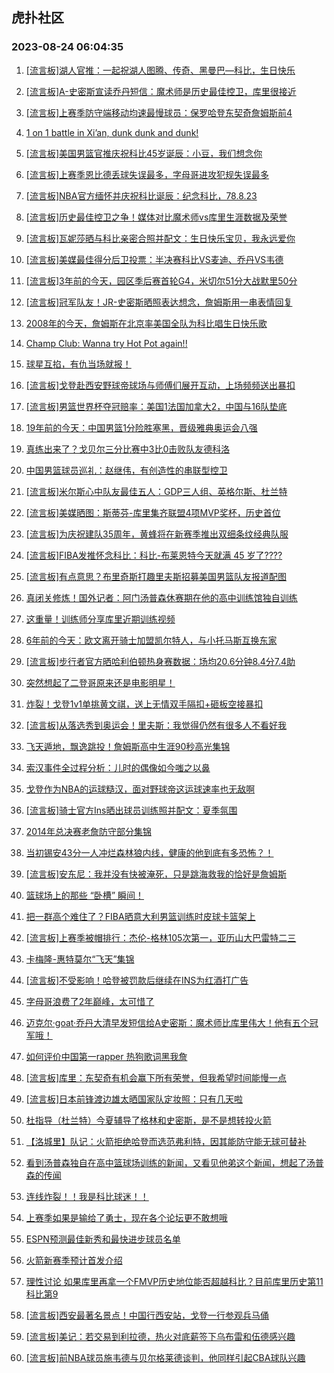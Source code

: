 ## 虎扑社区 
### 2023-08-24 06:04:35

1. [[流言板]湖人官推：一起祝湖人图腾、传奇、黑曼巴—科比，生日快乐](https://bbs.hupu.com/61802174.html)

2. [[流言板]A-史密斯宣读乔丹短信：魔术师是历史最佳控卫，库里很接近](https://bbs.hupu.com/61802376.html)

3. [[流言板]上赛季防守端移动均速最慢球员：保罗哈登东契奇詹姆斯前4](https://bbs.hupu.com/61801678.html)

4. [1 on 1 battle in Xi’an, dunk dunk and dunk!](https://bbs.hupu.com/61801542.html)

5. [[流言板]美国男篮官推庆祝科比45岁诞辰：小豆，我们想念你](https://bbs.hupu.com/61800497.html)

6. [[流言板]上赛季恩比德丢球失误最多，字母哥进攻犯规失误最多](https://bbs.hupu.com/61802027.html)

7. [[流言板]NBA官方缅怀并庆祝科比诞辰：纪念科比，78.8.23](https://bbs.hupu.com/61801048.html)

8. [[流言板]历史最佳控卫之争！媒体对比魔术师vs库里生涯数据及荣誉](https://bbs.hupu.com/61800212.html)

9. [[流言板]瓦妮莎晒与科比亲密合照并配文：生日快乐宝贝，我永远爱你](https://bbs.hupu.com/61802036.html)

10. [[流言板]美媒最佳得分后卫投票：半决赛科比VS麦迪、乔丹VS韦德](https://bbs.hupu.com/61801117.html)

11. [[流言板]3年前的今天，园区季后赛首轮G4，米切尔51分大战默里50分](https://bbs.hupu.com/61802648.html)

12. [[流言板]冠军队友！JR-史密斯晒照表达想念，詹姆斯用一串表情回复](https://bbs.hupu.com/61801284.html)

13. [2008年的今天，詹姆斯在北京率美国全队为科比唱生日快乐歌](https://bbs.hupu.com/61798463.html)

14. [Champ Club: Wanna try Hot Pot again!!](https://bbs.hupu.com/61797623.html)

15. [球星互掐，有仇当场就报！](https://bbs.hupu.com/61797878.html)

16. [[流言板]戈登赴西安野球帝球场与师傅们展开互动，上场频频送出暴扣](https://bbs.hupu.com/61802038.html)

17. [[流言板]男篮世界杯夺冠赔率：美国1法国加拿大2，中国与16队垫底](https://bbs.hupu.com/61797316.html)

18. [19年前的今天：中国男篮1分险胜塞黑，晋级雅典奥运会八强](https://bbs.hupu.com/61796503.html)

19. [真练出来了？戈贝尔三分比赛中3比0击败队友德科洛](https://bbs.hupu.com/61801319.html)

20. [中国男篮球员巡礼：赵继伟，有创造性的串联型控卫](https://bbs.hupu.com/61798051.html)

21. [[流言板]米尔斯心中队友最佳五人：GDP三人组、英格尔斯、杜兰特](https://bbs.hupu.com/61801293.html)

22. [[流言板]美媒晒图：斯蒂芬-库里集齐联盟4项MVP奖杯，历史首位](https://bbs.hupu.com/61797277.html)

23. [[流言板]为庆祝建队35周年，黄蜂将在新赛季推出双细条纹经典队服](https://bbs.hupu.com/61802409.html)

24. [[流言板]FIBA发推怀念科比：科比-布莱恩特今天就满 45 岁了????](https://bbs.hupu.com/61798793.html)

25. [[流言板]有点意思？布里奇斯打趣里夫斯招募美国男篮队友报道配图](https://bbs.hupu.com/61799523.html)

26. [真闭关修炼！国外记者：阿门汤普森休赛期在他的高中训练馆独自训练](https://bbs.hupu.com/61800819.html)

27. [这重量！训练师分享库里近期训练视频](https://bbs.hupu.com/61801173.html)

28. [6年前的今天：欧文离开骑士加盟凯尔特人，与小托马斯互换东家](https://bbs.hupu.com/61794903.html)

29. [[流言板]步行者官方晒哈利伯顿热身赛数据：场均20.6分钟8.4分7.4助](https://bbs.hupu.com/61802535.html)

30. [突然想起了二登哥原来还是电影明星！](https://bbs.hupu.com/61802885.html)

31. [炸裂！戈登1v1单挑黄文祺，送上无情双手隔扣+砸板空接暴扣](https://bbs.hupu.com/61800894.html)

32. [[流言板]从落选秀到奥运会！里夫斯：我觉得仍然有很多人不看好我](https://bbs.hupu.com/61794339.html)

33. [飞天遁地，飘逸跳投！詹姆斯高中生涯90秒高光集锦](https://bbs.hupu.com/61794378.html)

34. [索汉事件全过程分析：儿时的偶像如今嗤之以鼻](https://bbs.hupu.com/61798101.html)

35. [戈登作为NBA的运球糙汉，面对野球帝这运球速率也无敌啊](https://bbs.hupu.com/61801865.html)

36. [[流言板]骑士官方Ins晒出球员训练照并配文：夏季氛围](https://bbs.hupu.com/61802590.html)

37. [2014年总决赛老詹防守部分集锦](https://bbs.hupu.com/61801573.html)

38. [当初锡安43分一人冲烂森林狼内线，健康的他到底有多恐怖？！](https://bbs.hupu.com/61802934.html)

39. [[流言板]安东尼：我并没有快被淹死，只是跳海救我的恰好是詹姆斯](https://bbs.hupu.com/61793620.html)

40. [篮球场上的那些 “卧槽” 瞬间！](https://bbs.hupu.com/61795943.html)

41. [把一群高个难住了？FIBA晒意大利男篮训练时皮球卡篮架上](https://bbs.hupu.com/61801384.html)

42. [[流言板]上赛季被帽排行：杰伦-格林105次第一，亚历山大巴雷特二三](https://bbs.hupu.com/61798978.html)

43. [卡梅隆-惠特莫尔“飞天”集锦](https://bbs.hupu.com/61799385.html)

44. [[流言板]不受影响！哈登被罚款后继续在INS为红酒打广告](https://bbs.hupu.com/61793715.html)

45. [字母哥浪费了2年巅峰，太可惜了](https://bbs.hupu.com/61799702.html)

46. [迈克尔·goat·乔丹大清早发短信给A史密斯：魔术师比库里伟大！他有五个冠军哦！](https://bbs.hupu.com/61802812.html)

47. [如何评价中国第一rapper 热狗歌词黑我詹](https://bbs.hupu.com/61802481.html)

48. [[流言板]库里：东契奇有机会赢下所有荣誉，但我希望时间能慢一点](https://bbs.hupu.com/61793637.html)

49. [[流言板]日本前锋渡边雄太晒国家队定妆照：只有几天啦](https://bbs.hupu.com/61800907.html)

50. [杜指导（杜兰特）今夏辅导了格林和史密斯，是不是想转投火箭](https://bbs.hupu.com/61800699.html)

51. [【洛城里】队记：火箭拒绝哈登而选范弗利特，因其能防守能无球可替补](https://bbs.hupu.com/61791758.html)

52. [看到汤普森独自在高中篮球场训练的新闻，又看见他弟这个新闻，想起了汤普森的传闻](https://bbs.hupu.com/61801944.html)

53. [连线炸裂！！我是科比球迷！！](https://bbs.hupu.com/61800157.html)

54. [上赛季如果是输给了勇士，现在各个论坛更不敢想哦](https://bbs.hupu.com/61802641.html)

55. [ESPN预测最佳新秀和最快进步球员名单](https://bbs.hupu.com/61799667.html)

56. [火箭新赛季预计首发介绍](https://bbs.hupu.com/61800838.html)

57. [理性讨论 如果库里再拿一个FMVP历史地位能否超越科比？目前库里历史第11 科比第9](https://bbs.hupu.com/61802688.html)

58. [[流言板]西安最著名景点！中国行西安站，戈登一行参观兵马俑](https://bbs.hupu.com/61799536.html)

59. [[流言板]美记：若交易到利拉德，热火对底薪签下乌布雷和伍德感兴趣](https://bbs.hupu.com/61794036.html)

60. [[流言板]前NBA球员施韦德与贝尔格莱德谈判，他同样引起CBA球队兴趣](https://bbs.hupu.com/61801901.html)

